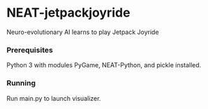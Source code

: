 # NEAT-jetpackjoyride
Neuro-evolutionary AI learns to play Jetpack Joyride

### Prerequisites

Python 3 with modules PyGame, NEAT-Python, and pickle installed. 

### Running

Run main.py to launch visualizer. 
